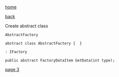 [home](./page01.md)

[back](./page01.md)

Create abstract class

```
AbstractFactory
```

```
abstract class AbstractFactory {  }
```


```
: IFactory
```

```
public abstract FactoryDataItem GetData(int type);
```

[page 3](./page03.md)
